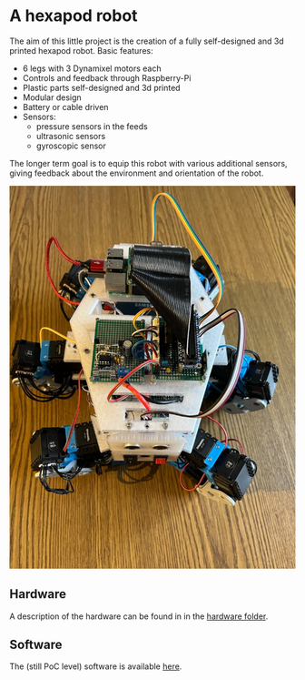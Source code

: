 # A hexapod robot
The aim of this little project is the creation of a fully self-designed and 3d printed hexapod robot. Basic features:

* 6 legs with 3 Dynamixel motors each
* Controls and feedback through Raspberry-Pi
* Plastic parts self-designed and 3d printed
* Modular design
* Battery or cable driven
* Sensors:
    * pressure sensors in the feeds
    * ultrasonic sensors
    * gyroscopic sensor

The longer term goal is to equip this robot with various additional sensors, giving feedback about the environment and orientation of the robot.

![Latest robot](media/mbot-2022-03-13.png)

## Hardware
A description of the hardware can be found in in the [hardware folder](hardware/README.md).

## Software
The (still PoC level) software is available [here](software/README.md).
